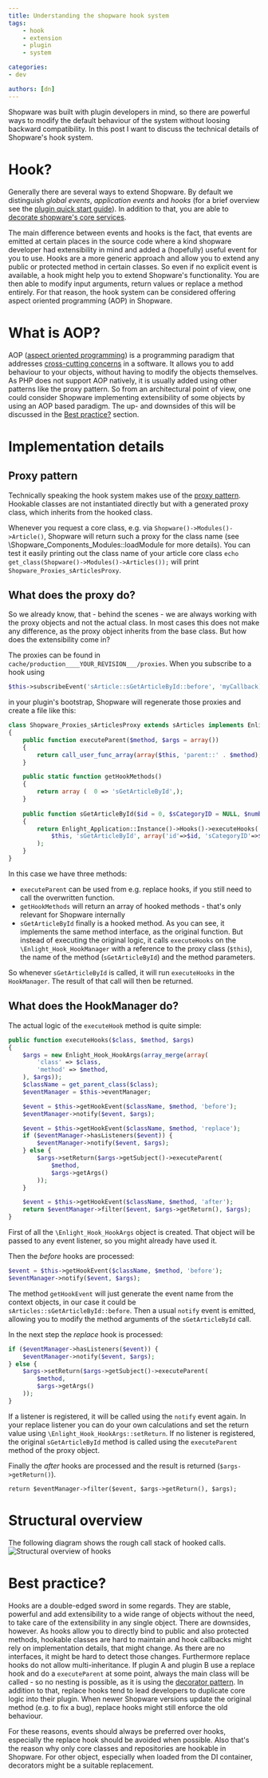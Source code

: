 ```yaml
---
title: Understanding the shopware hook system
tags:
    - hook
    - extension
    - plugin
    - system

categories:
- dev

authors: [dn]
---
```


Shopware was built with plugin developers in mind, so there are powerful ways to modify the default behaviour of the system 
without loosing backward compatibility. In this post I want to discuss the technical details of Shopware's hook system.

# Hook?
Generally there are several ways to extend Shopware. By default we distinguish *global events*, *application events* and *hooks*
(for a brief overview see the [plugin quick start guide](http://devdocs.shopware.com/developers-guide/plugin-quick-start#logical-extensions)).
In addition to that, you are able to [decorate shopware's core services](https://developers.shopware.com/developers-guide/shopware-5-core-service-extensions/).

The main difference between events and hooks is the fact, that events are emitted at certain places in the source code
where a kind shopware developer had extensibility in mind and added a (hopefully) useful event for you to use. Hooks 
are a more generic approach and allow you to extend any public or protected method in certain classes. So even if no
explicit event is available, a hook might help you to extend Shopware's functionality. You are then able to modify
input arguments, return values or replace a method entirely. For that reason, the hook system can be considered offering
aspect oriented programming (AOP) in Shopware. 

# What is AOP?
AOP ([aspect oriented programming](http://en.wikipedia.org/wiki/Aspect-oriented_programming)) is a programming paradigm
that addresses [cross-cutting concerns](http://en.wikipedia.org/wiki/Cross-cutting_concern) in a software. It allows you
to add behaviour to your objects, without having to modify the objects themselves. As PHP does not support AOP natively,
it is usually added using other patterns like the proxy pattern. 
So from an architectural point of view, one could consider Shopware implementing extensibility of some objects by using
an AOP based paradigm. The up- and downsides of this will be discussed in the [Best practice?](#best-practice%3F) section. 

# Implementation details
## Proxy pattern
Technically speaking the hook system makes use of the [proxy pattern](http://en.wikipedia.org/wiki/Proxy_pattern). Hookable
classes are not instantiated directly but with a generated proxy class, which inherits from the hooked class. 

Whenever you request a core class, e.g. via `Shopware()->Modules()->Article()`, Shopware will return such a proxy for the
class name (see \Shopware_Components_Modules::loadModule for more details). You can test it easily printing out the class
name of your article core class `echo get_class(Shopware()->Modules()->Articles());` will print `Shopware_Proxies_sArticlesProxy`. 

## What does the proxy do?
So we already know, that - behind the scenes - we are always working with the proxy objects and not the actual class. In
most cases this does not make any difference, as the proxy object inherits from the base class. But how does the
extensibility come in?

The proxies can be found in `cache/production____YOUR_REVISION___/proxies`. When you subscribe to a hook using

```php
$this->subscribeEvent('sArticle::sGetArticleById::before', 'myCallback);
```

in your plugin's bootstrap, Shopware will regenerate those proxies and create a file like this:


```php
class Shopware_Proxies_sArticlesProxy extends sArticles implements Enlight_Hook_Proxy
{
    public function executeParent($method, $args = array())
    {
        return call_user_func_array(array($this, 'parent::' . $method), $args);
    }

    public static function getHookMethods()
    {
        return array (  0 => 'sGetArticleById',);
    }
    
    public function sGetArticleById($id = 0, $sCategoryID = NULL, $number = NULL, $selection = array ())
    {
        return Enlight_Application::Instance()->Hooks()->executeHooks(
            $this, 'sGetArticleById', array('id'=>$id, 'sCategoryID'=>$sCategoryID, 'number'=>$number, 'selection'=>$selection)
        );
    }
}
```

In this case we have three methods:

 * `executeParent` can be used from e.g. replace hooks, if you still need to call the overwritten function.
 * `getHookMethods` will return an array of hooked methods - that's only relevant for Shopware internally
 * `sGetArticleById` finally is a hooked method. As you can see, it implements the same method interface, as the original
 function. But instead of executing the original logic, it calls `executeHooks` on the `\Enlight_Hook_HookManager` with a
 reference to the proxy class (`$this`), the name of the method (`sGetArticleById`) and the method parameters.
 
So whenever `sGetArticleById` is called, it will run `executeHooks` in the `HookManager`. The result of that call will then
be returned.

## What does the HookManager do?
The actual logic of the `executeHook` method is quite simple:

```php
public function executeHooks($class, $method, $args)
{
    $args = new Enlight_Hook_HookArgs(array_merge(array(
        'class' => $class,
        'method' => $method,
    ), $args));
    $className = get_parent_class($class);
    $eventManager = $this->eventManager;

    $event = $this->getHookEvent($className, $method, 'before');
    $eventManager->notify($event, $args);

    $event = $this->getHookEvent($className, $method, 'replace');
    if ($eventManager->hasListeners($event)) {
        $eventManager->notify($event, $args);
    } else {
        $args->setReturn($args->getSubject()->executeParent(
            $method,
            $args->getArgs()
        ));
    }

    $event = $this->getHookEvent($className, $method, 'after');
    return $eventManager->filter($event, $args->getReturn(), $args);
}
```

First of all the `\Enlight_Hook_HookArgs` object is created. That object will be passed to any event listener, so you
might already have used it.

Then the *before* hooks are processed:

```php
$event = $this->getHookEvent($className, $method, 'before');
$eventManager->notify($event, $args);
```

The method `getHookEvent` will just generate the event name from the context objects, in our case it could be `sArticles::sGetArticleById::before`.
Then a usual `notify` event is emitted, allowing you to modify the method arguments of the `sGetArticleById` call. 
 
In the next step the *replace* hook is processed:
 
```php
if ($eventManager->hasListeners($event)) {
    $eventManager->notify($event, $args);
} else {
    $args->setReturn($args->getSubject()->executeParent(
        $method,
        $args->getArgs()
    ));
}
```
If a listener is registered, it will be called using the `notify` event again. In your replace listener you can do your 
own calculations and set the return value using `\Enlight_Hook_HookArgs::setReturn`. If no listener is registered, the 
original `sGetArticleById` method is called using the `executeParent` method of the proxy object.

Finally the *after* hooks are processed and the result is returned (`$args->getReturn()`).

```
return $eventManager->filter($event, $args->getReturn(), $args);
```

# Structural overview
The following diagram shows the rough call stack of hooked calls.
![Structural overview of hooks](/blog/img/hook-overview.png)

# Best practice?
Hooks are a double-edged sword in some regards. They are stable, powerful and add extensibility to a wide range of objects
without the need, to take care of the extensibility in any single object. 
There are downsides, however. As hooks allow you to directly bind to public and also protected methods, hookable classes are hard
to maintain and hook callbacks might rely on implementation details, that might change. As there are no interfaces,
it might be hard to detect those changes.
Furthermore replace hooks do not allow multi-inheritance. If plugin A and plugin B use a replace hook and do a `executeParent` 
at some point, always the main class will be called - so no nesting is possible, as it is using the 
[decorator pattern](http://en.wikipedia.org/wiki/Decorator_pattern). In addition to that, replace hooks tend to
lead developers to duplicate core logic into their plugin. When newer Shopware versions update the original method 
(e.g. to fix a bug), replace hooks might still enforce the old behaviour.

For these reasons, events should always be preferred over hooks, especially the replace hook should be avoided when possible.
Also that's the reason why only core classes and repositories are hookable in Shopware. For other object, especially
when loaded from the DI container, decorators might be a suitable replacement.